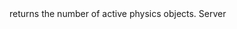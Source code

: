 <function name="GetActiveObjectCount" parent="IPhysicsEnvironment" type="classfunc">
	<description>
		returns the number of active physics objects.
	</description>
	<realm>Server</realm>
	<args>
	</args>
	<rets>
		<ret name="" type="number"></ret>
	</rets>
</function>